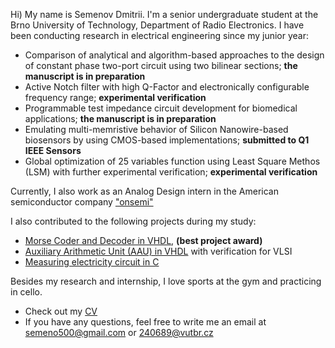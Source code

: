 Hi) My name is Semenov Dmitrii. I'm a senior undergraduate student at the Brno University of Technology, Department of Radio Electronics. I have been conducting research in electrical engineering since my junior year:
* Comparison of analytical and algorithm-based approaches to the design of constant phase two-port circuit using two bilinear sections; __the manuscript is in preparation__
* Active Notch filter with high Q-Factor and electronically configurable frequency range; __experimental verification__
* Programmable test impedance circuit development for biomedical applications; __the manuscript is in preparation__
* Emulating multi-memristive behavior of Silicon Nanowire-based biosensors by using CMOS-based implementations; __submitted to Q1 IEEE Sensors__
* Global optimization of 25 variables function using Least Square Methos (LSM) with further experimental verification; __experimental verification__

Currently, I also work as an Analog Design intern in the American semiconductor company ["onsemi"](https://www.onsemi.com)

I also contributed to the following projects during my study:
* [Morse Coder and Decoder in VHDL](https://github.com/dmitrii-semenov/morse-coder-decoder), __(best project award)__
* [Auxiliary Arithmetic Unit (AAU) in VHDL](https://github.com/dmitrii-semenov/VHDL-VLSI) with verification for VLSI
* [Measuring electricity circuit in C](https://github.com/dmitrii-semenov/measuring_electricity)

Besides my research and internship, I love sports at the gym and practicing in cello. 

* Check out my [CV](https://github.com/dmitrii-semenov/dmitrii-semenov/blob/main/CV.pdf)
* If you have any questions, feel free to write me an email at semeno500@gmail.com or 240689@vutbr.cz
